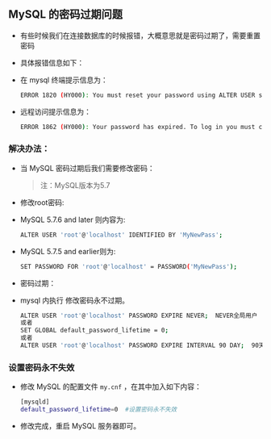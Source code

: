## MySQL 的密码过期问题
- 有些时候我们在连接数据库的时候报错，大概意思就是密码过期了，需要重置密码
- 具体报错信息如下：
- 在 mysql 终端提示信息为：
  
  ```bash
  ERROR 1820 (HY000): You must reset your password using ALTER USER statement before executing this statement.
  ```
- 远程访问提示信息为：
  
  ```bash
  ERROR 1862 (HY000): Your password has expired. To log in you must change it using a client that supports expired passwords.
  ```

### 解决办法：
- 当 MySQL 密码过期后我们需要修改密码：
  > 注：MySQL版本为5.7
- 修改root密码:

- MySQL 5.7.6 and later 则内容为:
  
  ```bash
  ALTER USER 'root'@'localhost' IDENTIFIED BY 'MyNewPass';
  ```

- MySQL 5.7.5 and earlier则为:
  
  ```bash
  SET PASSWORD FOR 'root'@'localhost' = PASSWORD('MyNewPass');
  ```
- 密码过期：
- mysql 内执行  修改密码永不过期。
  
  ```bash
  ALTER USER 'root'@'localhost' PASSWORD EXPIRE NEVER;  NEVER全局用户
  或者
  SET GLOBAL default_password_lifetime = 0;
  或者
  ALTER USER 'root'@'localhost' PASSWORD EXPIRE INTERVAL 90 DAY;  90天过期
  ```
### 设置密码永不失效
- 修改 MySQL 的配置文件 `my.cnf` ，在其中加入如下内容：
  
  ```bash
  [mysqld]
  default_password_lifetime=0  #设置密码永不失效
  ```
- 修改完成，重启 MySQL 服务器即可。
